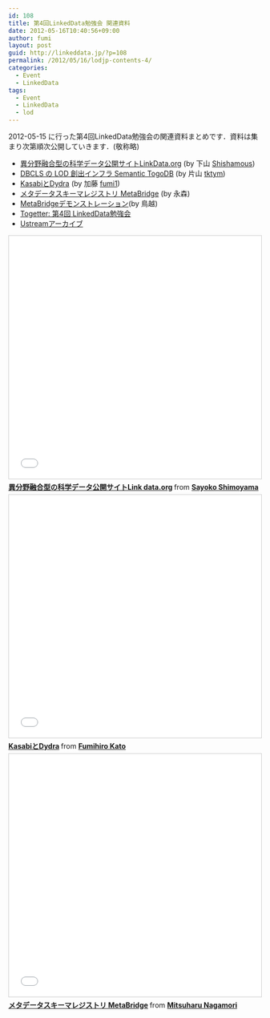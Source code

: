 ```yaml
---
id: 108
title: 第4回LinkedData勉強会 関連資料
date: 2012-05-16T10:40:56+09:00
author: fumi
layout: post
guid: http://linkeddata.jp/?p=108
permalink: /2012/05/16/lodjp-contents-4/
categories:
  - Event
  - LinkedData
tags:
  - Event
  - LinkedData
  - lod
---
```


2012-05-15 に行った第4回LinkedData勉強会の関連資料まとめです．資料は集まり次第順次公開していきます．(敬称略)

  * [異分野融合型の科学データ公開サイトLinkData.org](#__ss_12979070) (by 下山 [Shishamous](http://twitter.com/Shishamous))
  * [DBCLS の LOD 創出インフラ Semantic TogoDB](http://tinyurl.com/lod-togodb) (by 片山 [tktym](http://twitter.com/tktym))
  * [KasabiとDydra](#__ss_12943253) (by 加藤 [fumi1](http://twitter.com/fumi1))
  * [メタデータスキーマレジストリ MetaBridge](#__ss_12951935) (by 永森)
  * [MetaBridgeデモンストレーション](http://linkeddata.jp/wp-content/uploads/2012/05/4ac40410ecd805bc1035141aec1f8922.pdf)(by 鳥越)
  * [Togetter: 第4回 LinkedData勉強会](http://togetter.com/li/304073)
  * [Ustreamアーカイブ](http://www.ustream.tv/recorded/22601507)

<iframe src="//www.slideshare.net/slideshow/embed_code/key/oOiCzyEN72P5ui" width="595" height="485" frameborder="0" marginwidth="0" marginheight="0" scrolling="no" style="border:1px solid #CCC; border-width:1px; margin-bottom:5px; max-width: 100%;" allowfullscreen> </iframe> <div style="margin-bottom:5px"> <strong> <a href="//www.slideshare.net/sayokoshimoyama/link-dataorg-12979070" title="異分野融合型の科学データ公開サイトLink data.org" target="_blank">異分野融合型の科学データ公開サイトLink data.org</a> </strong> from <strong><a href="https://www.slideshare.net/sayokoshimoyama" target="_blank">Sayoko Shimoyama</a></strong> </div>

<iframe src="//www.slideshare.net/slideshow/embed_code/key/rPwUZ8xZ2gNmSS" width="595" height="485" frameborder="0" marginwidth="0" marginheight="0" scrolling="no" style="border:1px solid #CCC; border-width:1px; margin-bottom:5px; max-width: 100%;" allowfullscreen> </iframe> <div style="margin-bottom:5px"> <strong> <a href="//www.slideshare.net/fumihiro/kasabidydra" title="KasabiとDydra" target="_blank">KasabiとDydra</a> </strong> from <strong><a href="https://www.slideshare.net/fumihiro" target="_blank">Fumihiro Kato</a></strong> </div>

<iframe src="//www.slideshare.net/slideshow/embed_code/key/IuRpgocw7xHBAw" width="595" height="485" frameborder="0" marginwidth="0" marginheight="0" scrolling="no" style="border:1px solid #CCC; border-width:1px; margin-bottom:5px; max-width: 100%;" allowfullscreen> </iframe> <div style="margin-bottom:5px"> <strong> <a href="//www.slideshare.net/m_nagamori/metabridge-12951935" title="メタデータスキーマレジストリ MetaBridge" target="_blank">メタデータスキーマレジストリ MetaBridge</a> </strong> from <strong><a href="https://www.slideshare.net/m_nagamori" target="_blank">Mitsuharu Nagamori</a></strong> </div>
